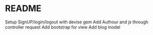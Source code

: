 # README

Setup SignUP/login/logout with devise gem
Add Authour and js through controller request
Add bootstrap for view
Add blog model 
